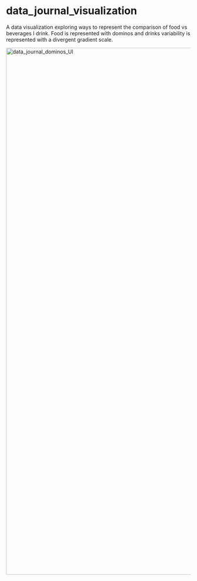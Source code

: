 # data_journal_visualization

A data visualization exploring ways to represent the comparison of food vs beverages I drink. Food is represented with dominos and drinks variability is represented with a divergent gradient scale.

<img width="1435" alt="data_journal_dominos_UI" src="https://github.com/sama-shah/data_journal_visualization/assets/130107623/ab05b2b9-03c4-4062-aff1-c5a9ea937329">
